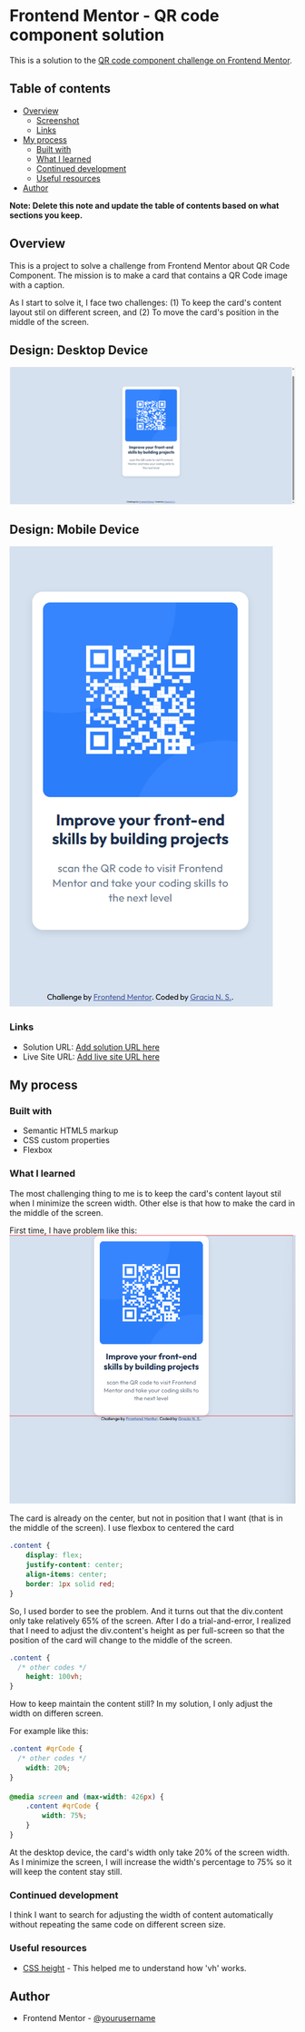 # Frontend Mentor - QR code component solution

This is a solution to the [QR code component challenge on Frontend Mentor](https://www.frontendmentor.io/challenges/qr-code-component-iux_sIO_H).

## Table of contents

- [Overview](#overview)
  - [Screenshot](#screenshot)
  - [Links](#links)
- [My process](#my-process)
  - [Built with](#built-with)
  - [What I learned](#what-i-learned)
  - [Continued development](#continued-development)
  - [Useful resources](#useful-resources)
- [Author](#author)

**Note: Delete this note and update the table of contents based on what sections you keep.**

## Overview

This is a project to solve a challenge from Frontend Mentor about QR Code Component. The mission is to make a card that contains a QR Code image with a caption. 

As I start to solve it, I face two challenges: 
(1) To keep the card's content layout stil on different screen, and
(2) To move the card's position in the middle of the screen.

## Design: Desktop Device
![](/screenshots/desktop-device.png)

## Design: Mobile Device
![](/screenshots/mobile-device.png)

### Links

- Solution URL: [Add solution URL here](https://your-solution-url.com)
- Live Site URL: [Add live site URL here](https://your-live-site-url.com)

## My process

### Built with

- Semantic HTML5 markup
- CSS custom properties
- Flexbox

### What I learned
The most challenging thing to me is to keep the card's content layout stil when I minimize the screen width. Other else is that how to make the card in the middle of the screen. 

First time, I have problem like this:
![](/screenshots/screenshot-1.png)

The card is already on the center, but not in position that I want (that is in the middle of the screen). I use flexbox to centered the card

```css
.content {
    display: flex;
    justify-content: center;
    align-items: center;
    border: 1px solid red;
}
```

So, I used border to see the problem. And it turns out that the div.content only take relatively 65% of the screen. After I do a trial-and-error, I realized that I need to adjust the div.content's height as per full-screen so that the position of the card will change to the middle of the screen.

```css
.content {
  /* other codes */
    height: 100vh;
}
```

How to keep maintain the content still? In my solution, I only adjust the width on differen screen.

For example like this:
```css
.content #qrCode {
  /* other codes */
    width: 20%;
}

@media screen and (max-width: 426px) {
    .content #qrCode {
        width: 75%;
    }
}
```

At the desktop device, the card's width only take 20% of the screen width. As I minimize the screen, I will increase the width's percentage to 75% so it will keep the content stay still.

### Continued development

I think I want to search for adjusting the width of content automatically without repeating the same code on different screen size.

### Useful resources

- [CSS height](https://stackoverflow.com/questions/52941346/css-height-calc100vh-vs-height-100vh) - This helped me to understand how 'vh' works.

## Author

- Frontend Mentor - [@yourusername](https://www.frontendmentor.io/profile/yourusername)